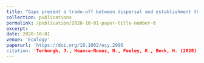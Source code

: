 ```yaml
---
title: "Gaps present a trade‐off between dispersal and establishment that nourishes species diversity"
collection: publications
permalink: /publication/2020-10-01-paper-title-number-6
excerpt: 
date: 2020-10-01
venue: 'Ecology'
paperurl: 'https://doi.org/10.1002/ecy.2996
citation: 'Terborgh, J., Huanca-Nunez, N., Feeley, K., Beck, H. (2020). &quot;Gaps present a trade‐off between dispersal and establishment that nourishes species diversity:.&quot; <i>Ecology</i>. 101(5)e02996.  https://doi.org/10.1002/ecy.2996' 
---
```


